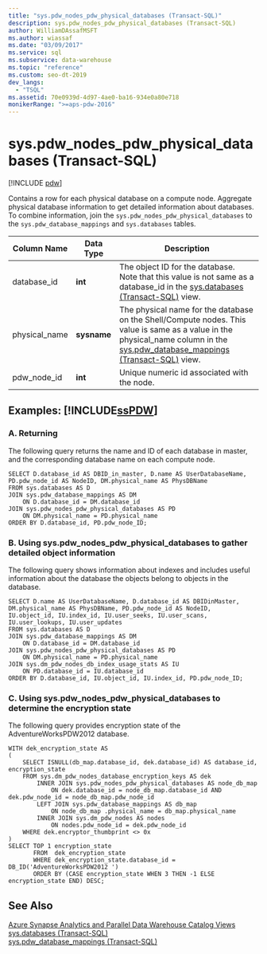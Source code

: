 ```yaml
---
title: "sys.pdw_nodes_pdw_physical_databases (Transact-SQL)"
description: sys.pdw_nodes_pdw_physical_databases (Transact-SQL)
author: WilliamDAssafMSFT
ms.author: wiassaf
ms.date: "03/09/2017"
ms.service: sql
ms.subservice: data-warehouse
ms.topic: "reference"
ms.custom: seo-dt-2019
dev_langs:
  - "TSQL"
ms.assetid: 70e0939d-4d97-4ae0-ba16-934e0a80e718
monikerRange: ">=aps-pdw-2016"
---
```

# sys.pdw_nodes_pdw_physical_databases (Transact-SQL)
[!INCLUDE [pdw](../../includes/applies-to-version/pdw.md)]

  Contains a row for each physical database on a compute node. Aggregate physical database information to get detailed information about databases. To combine information, join the `sys.pdw_nodes_pdw_physical_databases` to the `sys.pdw_database_mappings` and `sys.databases` tables.  
  
|Column Name|Data Type|Description|  
|-----------------|---------------|-----------------|  
|database_id|**int**|The object ID for the database. Note that this value is not same as a database_id in the [sys.databases &#40;Transact-SQL&#41;](../../relational-databases/system-catalog-views/sys-databases-transact-sql.md) view.|  
|physical_name|**sysname**|The physical name for the database on the Shell/Compute nodes. This value is same as a value in the physical_name column in the [sys.pdw_database_mappings &#40;Transact-SQL&#41;](../../relational-databases/system-catalog-views/sys-pdw-database-mappings-transact-sql.md) view.|  
|pdw_node_id|**int**|Unique numeric id associated with the node.|  
  
## Examples: [!INCLUDE[ssPDW](../../includes/sspdw-md.md)]  
  
### A. Returning  
 The following query returns the name and ID of each database in master, and the corresponding database name on each compute node.  
  
```  
SELECT D.database_id AS DBID_in_master, D.name AS UserDatabaseName,   
PD.pdw_node_id AS NodeID, DM.physical_name AS PhysDBName   
FROM sys.databases AS D  
JOIN sys.pdw_database_mappings AS DM  
    ON D.database_id = DM.database_id  
JOIN sys.pdw_nodes_pdw_physical_databases AS PD  
    ON DM.physical_name = PD.physical_name  
ORDER BY D.database_id, PD.pdw_node_ID;  
```  
  
### B. Using sys.pdw_nodes_pdw_physical_databases to gather detailed object information  
 The following query shows information about indexes and includes useful information about the database the objects belong to objects in the database.  
  
```  
SELECT D.name AS UserDatabaseName, D.database_id AS DBIDinMaster,  
DM.physical_name AS PhysDBName, PD.pdw_node_id AS NodeID,   
IU.object_id, IU.index_id, IU.user_seeks, IU.user_scans, IU.user_lookups, IU.user_updates  
FROM sys.databases AS D  
JOIN sys.pdw_database_mappings AS DM  
    ON D.database_id = DM.database_id  
JOIN sys.pdw_nodes_pdw_physical_databases AS PD  
    ON DM.physical_name = PD.physical_name  
JOIN sys.dm_pdw_nodes_db_index_usage_stats AS IU  
    ON PD.database_id = IU.database_id  
ORDER BY D.database_id, IU.object_id, IU.index_id, PD.pdw_node_ID;  
```  
  
### C. Using sys.pdw_nodes_pdw_physical_databases to determine the encryption state  
 The following query provides encryption state of the AdventureWorksPDW2012 database.  
  
```  
WITH dek_encryption_state AS   
(  
    SELECT ISNULL(db_map.database_id, dek.database_id) AS database_id, encryption_state  
    FROM sys.dm_pdw_nodes_database_encryption_keys AS dek  
        INNER JOIN sys.pdw_nodes_pdw_physical_databases AS node_db_map  
            ON dek.database_id = node_db_map.database_id AND dek.pdw_node_id = node_db_map.pdw_node_id  
        LEFT JOIN sys.pdw_database_mappings AS db_map  
            ON node_db_map .physical_name = db_map.physical_name  
        INNER JOIN sys.dm_pdw_nodes AS nodes  
            ON nodes.pdw_node_id = dek.pdw_node_id  
    WHERE dek.encryptor_thumbprint <> 0x  
)  
SELECT TOP 1 encryption_state  
       FROM  dek_encryption_state  
       WHERE dek_encryption_state.database_id = DB_ID('AdventureWorksPDW2012 ')  
       ORDER BY (CASE encryption_state WHEN 3 THEN -1 ELSE encryption_state END) DESC;  
```  
  
## See Also  
 [Azure Synapse Analytics and Parallel Data Warehouse Catalog Views](../../relational-databases/system-catalog-views/sql-data-warehouse-and-parallel-data-warehouse-catalog-views.md)   
 [sys.databases &#40;Transact-SQL&#41;](../../relational-databases/system-catalog-views/sys-databases-transact-sql.md)   
 [sys.pdw_database_mappings &#40;Transact-SQL&#41;](../../relational-databases/system-catalog-views/sys-pdw-database-mappings-transact-sql.md)  
  
  

